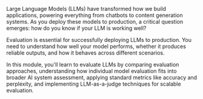 Large Language Models (LLMs) have transformed how we build applications, powering everything from chatbots to content generation systems. As you deploy these models to production, a critical question emerges: how do you know if your LLM is working well?

Evaluation is essential for successfully deploying LLMs to production. You need to understand how well your model performs, whether it produces reliable outputs, and how it behaves across different scenarios.

In this module, you'll learn to evaluate LLMs by comparing evaluation approaches, understanding how individual model evaluation fits into broader AI system assessment, applying standard metrics like accuracy and perplexity, and implementing LLM-as-a-judge techniques for scalable evaluation.
